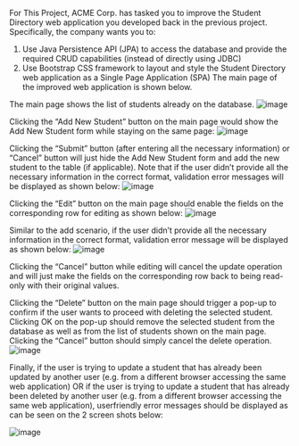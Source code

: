 For This Project, ACME Corp. has tasked you to improve the Student Directory web application you developed back in the previous project.
Specifically, the company wants you to:
1. Use Java Persistence API (JPA) to access the database and provide the required CRUD capabilities (instead of directly using JDBC)
2. Use Bootstrap CSS framework to layout and style the Student Directory web application as a Single Page Application (SPA)  The main page of the improved web application is shown below. 

The main page shows the list of students already on the database. 
![image](https://github.com/seifeldin123/-DataBank-JSF-JPA-EJB-BootStrap-Student-/assets/133134492/f5f74ff7-fcf5-4683-a2aa-321e9fdf2ab0)

Clicking the “Add New Student” button on the main page would show the Add New Student form while staying on the same page: 
![image](https://github.com/seifeldin123/-DataBank-JSF-JPA-EJB-BootStrap-Student-/assets/133134492/aaa2e558-34ae-4495-87c3-d9c2766e3e2f)

Clicking the “Submit” button (after entering all the necessary information) or “Cancel” button will just hide the Add New Student form and add the new student to the table (if applicable).
Note that if the user didn’t provide all the necessary information in the correct format, validation error messages will be displayed as shown below: 
![image](https://github.com/seifeldin123/-DataBank-JSF-JPA-EJB-BootStrap-Student-/assets/133134492/b49eb309-e0ef-400b-a4ce-c0fa42c43a3e)

Clicking the “Edit” button on the main page should enable the fields on the corresponding row for editing as shown below: 
![image](https://github.com/seifeldin123/-DataBank-JSF-JPA-EJB-BootStrap-Student-/assets/133134492/1781ec98-16ec-4ab9-832d-f458cdad36e6)

Similar to the add scenario, if the user didn’t provide all the necessary information in the correct format, validation error message will be displayed as shown below: 
![image](https://github.com/seifeldin123/-DataBank-JSF-JPA-EJB-BootStrap-Student-/assets/133134492/4cd553d3-766c-43cc-bea2-10ea8f3e8b0d)

Clicking the “Cancel” button while editing will cancel the update operation and will just make the fields on the corresponding row back to being read-only with their original values. 

Clicking the “Delete” button on the main page should trigger a pop-up to confirm if the user wants to proceed with deleting the selected student.  Clicking OK on the pop-up should remove the selected student from the database as well as from the list of students shown on the main page.  Clicking the “Cancel” button should simply cancel the delete operation. 
![image](https://github.com/seifeldin123/-DataBank-JSF-JPA-EJB-BootStrap-Student-/assets/133134492/b9b658d7-6afd-4ce6-972a-a67a008204e3)

Finally, if the user is trying to update a student that has already been updated by another user (e.g. from a different browser accessing the same web application) OR if the user is trying to update a student that has already been deleted by another user (e.g. from a different browser accessing the same web application), userfriendly error messages should be displayed as can be seen on the 2 screen shots below: 

![image](https://github.com/seifeldin123/-DataBank-JSF-JPA-EJB-BootStrap-Student-/assets/133134492/2fc90707-0334-412a-8618-36b337d21be2)

